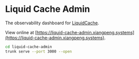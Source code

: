 # Liquid Cache Admin 

The observability dashboard for [LiquidCache](https://github.com/XiangpengHao/liquid-cache).

View online at [https://liquid-cache-admin.xiangpeng.systems](https://liquid-cache-admin.xiangpeng.systems).

```sh
cd liquid-cache-admin
trunk serve --port 3000 --open
```
